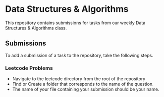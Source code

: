 # Data Structures & Algorithms
This repository contains submissions for tasks from our weekly Data Structures &amp; Algorithms class.

## Submissions

To add a submission of a task to the repository, take the following steps.

### Leetcode Problems

- Navigate to the leetcode directory from the root of the repository
- Find or Create a folder that corresponds to the name of the question.
- The name of your file containing your submission should be your name.